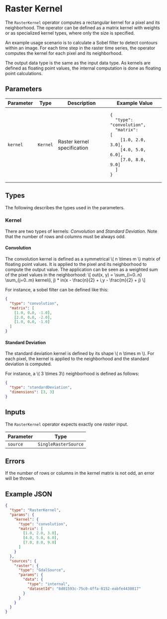 # Raster Kernel

The `RasterKernel` operator computes a rectangular kernel for a pixel and its neighborhood.
The operator can be defined as a matrix kernel with weights or as specialized kernel types, where only the size is specified.

An example usage scenario is to calculate a Sobel filter to detect contours within an image.
For each time step in the raster time series, the operator computes the kernel for each pixel and its neighborhood.

The output data type is the same as the input data type.
As kernels are defined as floating point values, the internal computation is done as floating point calculations.

## Parameters

| Parameter | Type     | Description                 | Example Value                                                                                                                                                                                                                                       |
| --------- | -------- | --------------------------- | --------------------------------------------------------------------------------------------------------------------------------------------------------------------------------------------------------------------------------------------------- |
| `kernel`  | `Kernel` | Raster kernel specification | <pre><code>{<br>&nbsp;&nbsp;"type": "convolution",<br>&nbsp;&nbsp;"matrix": [<br>&nbsp;&nbsp;&nbsp;&nbsp;[1.0, 2.0, 3.0],<br>&nbsp;&nbsp;&nbsp;&nbsp;[4.0, 5.0, 6.0],<br>&nbsp;&nbsp;&nbsp;&nbsp;[7.0, 8.0, 9.0]<br>&nbsp;&nbsp;]<br>}</code></pre> |

## Types

The following describes the types used in the parameters.

### Kernel

There are two types of kernels: _Convolution_ and _Standard Deviation_.
Note that the number of rows and columns must be always odd.

#### Convolution

The convolution kernel is defined as a symmetrical \\( n \times m \\) matrix of floating point values.
It is applied to the pixel and its neighborhood to compute the output value.
The application can be seen as a weighted sum of the pixel values in the neighborhood: \\[ out(x, y) = \sum_{i=0..n} \sum_{j=0..m} kernel(i, j) * in(x - \frac{n}{2} + i,y - \frac{m}{2} + j) \\]

For instance, a sobel filter can be defined like this:

```json
{
  "type": "convolution",
  "matrix": [
    [1.0, 0.0, -1.0],
    [2.0, 0.0, -2.0],
    [1.0, 0.0, -1.0]
  ]
}
```

#### Standard Deviation

The standard deviation kernel is defined by its shape \\( n \times m \\).
For each pixel, the kernel is applied to the neighborhood and the standard deviation is computed.

For instance, a \\( 3 \times 3\\) neighborhood is defined as follows:

```json
{
  "type": "standardDeviation",
  "dimensions": [3, 3]
}
```

## Inputs

The `RasterKernel` operator expects exactly one _raster_ input.

| Parameter | Type                 |
| --------- | -------------------- |
| `source`  | `SingleRasterSource` |

## Errors

If the number of rows or columns in the kernel matrix is not odd, an error will be thrown.

## Example JSON

```json
{
  "type": "RasterKernel",
  "params": {
    "kernel": {
      "type": "convolution",
      "matrix": [
        [1.0, 2.0, 3.0],
        [4.0, 5.0, 6.0],
        [7.0, 8.0, 9.0]
      ]
    }
  },
  "sources": {
    "raster": {
      "type": "GdalSource",
      "params": {
        "data": {
          "type": "internal",
          "datasetId": "8d01593c-75c0-4ffa-8152-eabfe4430817"
        }
      }
    }
  }
}
```
